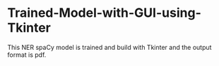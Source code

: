 # Trained-Model-with-GUI-using-Tkinter
This NER spaCy model is trained and build with Tkinter and the output format is pdf.
